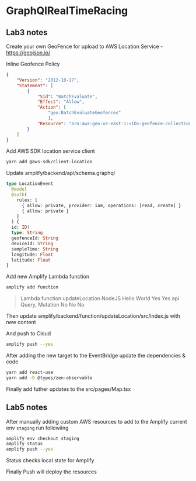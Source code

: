 # GraphQlRealTimeRacing 

## Lab3 notes

Create your own GeoFence for upload to AWS Location Service - https://geojson.io/

Inline Geofence Policy
```json
{
    "Version": "2012-10-17",
    "Statement": [
        {
            "Sid": "BatchEvaluate",
            "Effect": "Allow",
            "Action": [
                "geo:BatchEvaluateGeofences"
                ],
            "Resource": "arn:aws:geo:us-east-1:<ID>:geofence-collection/MonzaCircuit"
        }
    ]
}
```

Add AWS SDK location service client
```bash
yarn add @aws-sdk/client-location
```

Update amplify/backend/api/schema.graphql
```graphql
type LocationEvent
  @model
  @auth(
    rules: [
      { allow: private, provider: iam, operations: [read, create] }
      { allow: private }
    ]
  ) {
  id: ID!
  type: String
  geofenceId: String
  deviceId: String
  sampleTime: String
  longitude: Float
  latitude: Float
}
```

Add new Amplify Lambda function

```bash
amplify add function
```
> Lambda function
> updateLocation
> NodeJS
> Hello World
> Yes
> Yes
> api
> Query, Mutation
> No
> No
> No

Then update amplify/backend/function/updateLocation/src/index.js with new content

And push to Cloud
```bash
amplify push --yes
```

After adding the new target to the EventBridge update the dependencies & code
```bash
yarn add react-use
yarn add -D @types/zen-observable
```

Finally add futher updates to the src/pages/Map.tsx

## Lab5 notes

After manually adding custom AWS resources to add to the Amplify current env `staging` run followiing

```bash
amplify env checkout staging
amplify status
amplify push --yes
```

Status checks local state for Amplify

Finally Push will deploy the resources
